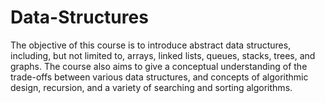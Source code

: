 # Data-Structures
The objective of this course is to introduce abstract data structures, including, but not limited to, arrays, linked lists, queues, stacks, trees, and graphs. The course also aims to give a conceptual understanding of the trade-offs between various data structures, and concepts of algorithmic design, recursion, and a variety of searching and sorting algorithms.
